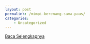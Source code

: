```yaml
---
layout: post
permalink: /mimpi-berenang-sama-paus/
categories:
    - Uncategorized
---
```


[Baca Selengkapnya](/03)